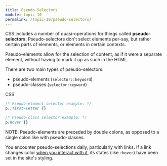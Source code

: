 ```yaml
---
title: Pseudo-Selectors
module: topic-10
permalink: /topic-10/pseudo-selectors/
---
```


<div class="divider-heading"></div>

CSS includes a number of quasi-operations for things called **pseudo-selectors**. Pseudo-selectors don't select elements per-say, but rather certain parts of elements, or elements in certain contexts.

Pseudo-elements allow for the selection of content, as if it were a separate element, without having to mark it up as such in the HTML.

There are two main types of pseudo-selectors:
- pseudo-elements (`selector::keyword`)
- pseudo-classes (`selector:keyword`)

<div class="code-heading">
  <span class="css">CSS</span>
</div>

```css
/* Pseudo-element selector example: */
p::first-letter {}

/* Pseudo-class selector example: */
p:hover {}
```
<span class="label label-info">NOTE:</span> Pseudo-elements are preceded by double colons, as opposed to a single colon like with pseudo-classes.

You encounter pseudo-selections daily, particularly with links. If a link changes color [when you interact with it](../../), its states (like `:hover`) have been set in the site's styling.
